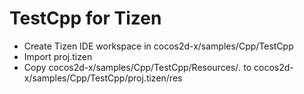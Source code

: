 TestCpp for Tizen
==================

   * Create Tizen IDE workspace in cocos2d-x/samples/Cpp/TestCpp
   * Import proj.tizen
   * Copy cocos2d-x/samples/Cpp/TestCpp/Resources/*.* to cocos2d-x/samples/Cpp/TestCpp/proj.tizen/res
